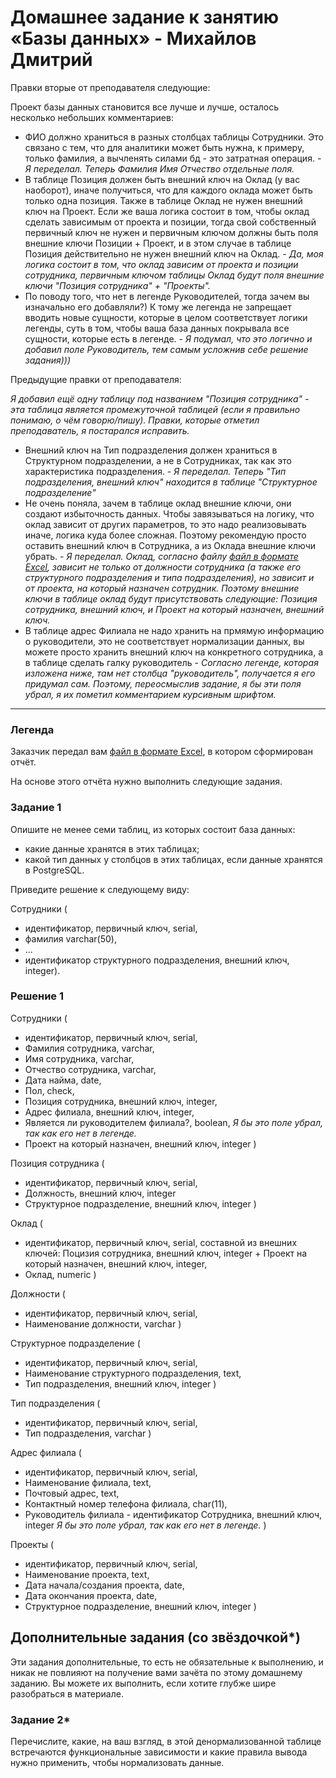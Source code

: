 # Домашнее задание к занятию «Базы данных» - Михайлов Дмитрий



Правки вторые от преподавателя следующие:

Проект базы данных становится все лучше и лучше, осталось несколько небольших комментариев:
* ФИО должно храниться в разных столбцах таблицы Сотрудники. Это связано с тем, что для аналитики может быть нужна, к примеру, только фамилия, а вычленять силами бд - это затратная операция. - *Я переделал. Теперь Фамилия Имя Отчество отдельные поля.*
* В таблице Позиция должен быть внешний ключ на Оклад (у вас наоборот), иначе получиться, что для каждого оклада может быть только одна позиция. Также в таблице Оклад не нужен внешний ключ на Проект. Если же ваша логика состоит в том, чтобы оклад сделать зависимым от проекта и позиции, тогда свой собственный первичный ключ не нужен и первичным ключом должны быть поля внешние ключи Позиции + Проект, и в этом случае в таблице Позиция действительно не нужен внешний ключ на Оклад. - *Да, моя логика состоит в том, что оклад зависим от проекта и позиции сотрудника, первичным ключом таблицы Оклад будут поля внешние ключи "Позиция сотрудника" + "Проекты".*
* По поводу того, что нет в легенде Руководителей, тогда зачем вы изначально его добавляли?) К тому же легенда не запрещает вводить новые сущности, которые в целом соответствует логики легенды, суть в том, чтобы ваша база данных покрывала все сущности, которые есть в легенде. - *Я подумал, что это логично и добавил поле Руководитель, тем самым усложнив себе решение задания)))*




Предыдущие правки от преподавателя:

*Я добавил ещё одну таблицу под названием "Позиция сотрудника" - эта таблица является промежуточной таблицей (если я правильно понимаю, о чём говорю/пишу).
Правки, которые отметил преподаватель, я постарался исправить.*

* Внешний ключ на Тип подразделения должен храниться в Структурном подразделении, а не в Сотрудниках, так как это характеристика подразделения. - *Я переделал. Теперь "Тип подразделения, внешний ключ" находится в таблице "Структурное подразделение"*
* Не очень поняла, зачем в таблице оклад внешние ключи, они создают избыточность данных. Чтобы завязываться на логику, что оклад зависит от других параметров, то это надо реализовывать иначе, логика куда более сложная. Поэтому рекомендую просто оставить внешний ключ в Сотрудника, а из Оклада внешние ключи убрать. - *Я переделал. Оклад, согласно файлу [файл в формате Excel](https://github.com/netology-code/sdb-homeworks/blob/main/resources/hw-12-1.xlsx), зависит не только от должности сотрудника (а также его структурного подразделения и типа подразделения), но зависит и от проекта, на который назначен сотрудник. Поэтому внешние ключи в таблице оклад будут присутствовать следующие: Позиция сотрудника, внешний ключ, и Проект на который назначен, внешний ключ.*
* В таблице адрес Филиала не надо хранить на прмямую информацию о руководители, это не соответствует нормализации данных, вы можете просто хранить внешний ключ на конкретного сотрудника, а в таблице сделать галку руководитель - *Согласно легенде, которая изложена ниже, там нет столбца "руководитель", получается я его придумал сам. Поэтому, переосмыслив задание, я бы эти поля убрал, я их пометил комментарием курсивным шрифтом.*

---
### Легенда

Заказчик передал вам [файл в формате Excel](https://github.com/netology-code/sdb-homeworks/blob/main/resources/hw-12-1.xlsx), в котором сформирован отчёт. 

На основе этого отчёта нужно выполнить следующие задания.

### Задание 1

Опишите не менее семи таблиц, из которых состоит база данных:

- какие данные хранятся в этих таблицах;
- какой тип данных у столбцов в этих таблицах, если данные хранятся в PostgreSQL.

Приведите решение к следующему виду:

Сотрудники (

- идентификатор, первичный ключ, serial,
- фамилия varchar(50),
- ...
- идентификатор структурного подразделения, внешний ключ, integer).

### Решение 1

Сотрудники (
- идентификатор, первичный ключ, serial,
- Фамилия сотрудника, varchar,
- Имя сотрудника, varchar,
- Отчество сотрудника, varchar,
- Дата найма, date,
- Пол, check,
- Позиция сотрудника, внешний ключ, integer,
- Адрес филиала, внешний ключ, integer,
- Является ли руководителем филиала?, boolean, *Я бы это поле убрал, так как его нет в легенде.*
- Проект на который назначен, внешний ключ, integer )

Позиция сотрудника (
- идентификатор, первичный ключ, serial,
- Должность, внешний ключ, integer
- Структурное подразделение, внешний ключ, integer )

Оклад (
- идентификатор, первичный ключ, serial, составной из внешних ключей: Поцизия сотрудника, внешний ключ, integer + Проект на который назначен, внешний ключ, integer,
- Оклад, numeric )

Должности (
- идентификатор, первичный ключ, serial,
- Наименование должности, varchar )

Структурное подразделение (
- идентификатор, первичный ключ, serial,
- Наименование структурного подразделения, text,
- Тип подразделения, внешний ключ, integer )

Тип подразделения (
- идентификатор, первичный ключ, serial,
- Тип подразделения, varchar )

Адрес филиала (
- идентификатор, первичный ключ, serial,
- Наименование филиала, text,
- Почтовый адрес, text,
- Контактный номер телефона филиала, char(11),
- Руководитель филиала - идентификатор Сотрудника, внешний ключ, integer *Я бы это поле убрал, так как его нет в легенде.* )

Проекты (
- идентификатор, первичный ключ, serial,
- Наименование проекта, text,
- Дата начала/создания проекта, date, 
- Дата окончания проекта, date,
- Структурное подразделение, внешний ключ, integer )


## Дополнительные задания (со звёздочкой*)
Эти задания дополнительные, то есть не обязательные к выполнению, и никак не повлияют на получение вами зачёта по этому домашнему заданию. Вы можете их выполнить, если хотите глубже шире разобраться в материале.


### Задание 2*

Перечислите, какие, на ваш взгляд, в этой денормализованной таблице встречаются функциональные зависимости и какие правила вывода нужно применить, чтобы нормализовать данные.
